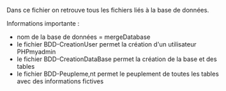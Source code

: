 Dans ce fichier on retrouve tous les fichiers liés à la base de données.

Informations importante :
- nom de la base de données = mergeDatabase
- le fichier BDD-CreationUser permet la création d'un utilisateur PHPmyadmin
- le fichier BDD-CreationDataBase permet la création de la base et des tables
- le fichier BDD-Peupleme,nt permet le peuplement de toutes les tables avec des informations fictives